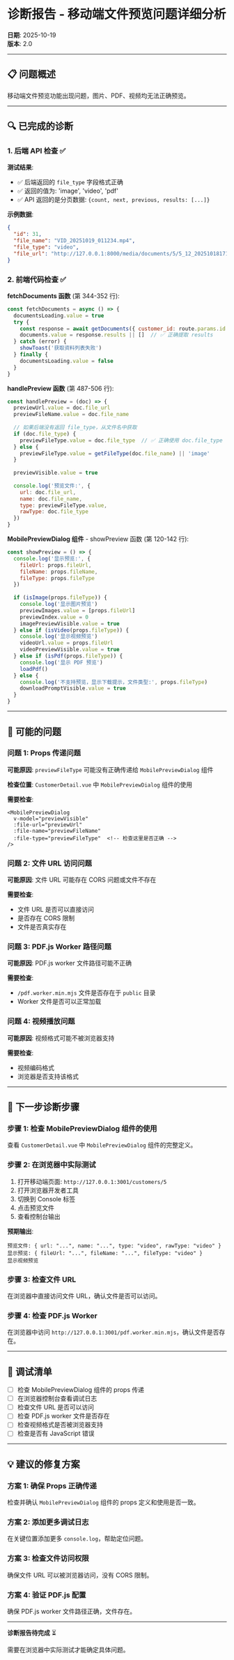# 诊断报告 - 移动端文件预览问题详细分析

**日期**: 2025-10-19  
**版本**: 2.0

---

## 📋 问题概述

移动端文件预览功能出现问题，图片、PDF、视频均无法正确预览。

---

## 🔍 已完成的诊断

### 1. 后端 API 检查 ✅

**测试结果**:
- ✅ 后端返回的 `file_type` 字段格式正确
- ✅ 返回的值为: 'image', 'video', 'pdf'
- ✅ API 返回的是分页数据: `{count, next, previous, results: [...]}`

**示例数据**:
```json
{
  "id": 31,
  "file_name": "VID_20251019_011234.mp4",
  "file_type": "video",
  "file_url": "http://127.0.0.1:8000/media/documents/5/5_12_20251018171240.mp4"
}
```

### 2. 前端代码检查 ✅

**fetchDocuments 函数** (第 344-352 行):
```javascript
const fetchDocuments = async () => {
  documentsLoading.value = true
  try {
    const response = await getDocuments({ customer_id: route.params.id })
    documents.value = response.results || []  // ✅ 正确提取 results
  } catch (error) {
    showToast('获取资料列表失败')
  } finally {
    documentsLoading.value = false
  }
}
```

**handlePreview 函数** (第 487-506 行):
```javascript
const handlePreview = (doc) => {
  previewUrl.value = doc.file_url
  previewFileName.value = doc.file_name
  
  // 如果后端没有返回 file_type，从文件名中获取
  if (doc.file_type) {
    previewFileType.value = doc.file_type  // ✅ 正确使用 doc.file_type
  } else {
    previewFileType.value = getFileType(doc.file_name) || 'image'
  }
  
  previewVisible.value = true
  
  console.log('预览文件:', {
    url: doc.file_url,
    name: doc.file_name,
    type: previewFileType.value,
    rawType: doc.file_type
  })
}
```

**MobilePreviewDialog 组件** - showPreview 函数 (第 120-142 行):
```javascript
const showPreview = () => {
  console.log('显示预览:', {
    fileUrl: props.fileUrl,
    fileName: props.fileName,
    fileType: props.fileType
  })
  
  if (isImage(props.fileType)) {
    console.log('显示图片预览')
    previewImages.value = [props.fileUrl]
    previewIndex.value = 0
    imagePreviewVisible.value = true
  } else if (isVideo(props.fileType)) {
    console.log('显示视频预览')
    videoUrl.value = props.fileUrl
    videoPreviewVisible.value = true
  } else if (isPdf(props.fileType)) {
    console.log('显示 PDF 预览')
    loadPdf()
  } else {
    console.log('不支持预览，显示下载提示，文件类型:', props.fileType)
    downloadPromptVisible.value = true
  }
}
```

---

## 🤔 可能的问题

### 问题 1: Props 传递问题

**可能原因**: `previewFileType` 可能没有正确传递给 `MobilePreviewDialog` 组件

**检查位置**: `CustomerDetail.vue` 中 `MobilePreviewDialog` 组件的使用

**需要检查**:
```vue
<MobilePreviewDialog
  v-model="previewVisible"
  :file-url="previewUrl"
  :file-name="previewFileName"
  :file-type="previewFileType"  <!-- 检查这里是否正确 -->
/>
```

### 问题 2: 文件 URL 访问问题

**可能原因**: 文件 URL 可能存在 CORS 问题或文件不存在

**需要检查**:
- 文件 URL 是否可以直接访问
- 是否存在 CORS 限制
- 文件是否真实存在

### 问题 3: PDF.js Worker 路径问题

**可能原因**: PDF.js worker 文件路径可能不正确

**需要检查**:
- `/pdf.worker.min.mjs` 文件是否存在于 `public` 目录
- Worker 文件是否可以正常加载

### 问题 4: 视频播放问题

**可能原因**: 视频格式可能不被浏览器支持

**需要检查**:
- 视频编码格式
- 浏览器是否支持该格式

---

## 🔧 下一步诊断步骤

### 步骤 1: 检查 MobilePreviewDialog 组件的使用

查看 `CustomerDetail.vue` 中 `MobilePreviewDialog` 组件的完整定义。

### 步骤 2: 在浏览器中实际测试

1. 打开移动端页面: `http://127.0.0.1:3001/customers/5`
2. 打开浏览器开发者工具
3. 切换到 Console 标签
4. 点击预览文件
5. 查看控制台输出

**预期输出**:
```
预览文件: { url: "...", name: "...", type: "video", rawType: "video" }
显示预览: { fileUrl: "...", fileName: "...", fileType: "video" }
显示视频预览
```

### 步骤 3: 检查文件 URL

在浏览器中直接访问文件 URL，确认文件是否可以访问。

### 步骤 4: 检查 PDF.js Worker

在浏览器中访问 `http://127.0.0.1:3001/pdf.worker.min.mjs`，确认文件是否存在。

---

## 📝 调试清单

- [ ] 检查 MobilePreviewDialog 组件的 props 传递
- [ ] 在浏览器控制台查看调试日志
- [ ] 检查文件 URL 是否可以访问
- [ ] 检查 PDF.js worker 文件是否存在
- [ ] 检查视频格式是否被浏览器支持
- [ ] 检查是否有 JavaScript 错误

---

## 💡 建议的修复方案

### 方案 1: 确保 Props 正确传递

检查并确认 `MobilePreviewDialog` 组件的 props 定义和使用是否一致。

### 方案 2: 添加更多调试日志

在关键位置添加更多 `console.log`，帮助定位问题。

### 方案 3: 检查文件访问权限

确保文件 URL 可以被浏览器访问，没有 CORS 限制。

### 方案 4: 验证 PDF.js 配置

确保 PDF.js worker 文件路径正确，文件存在。

---

**诊断报告待完成** ⏳

需要在浏览器中实际测试才能确定具体问题。


